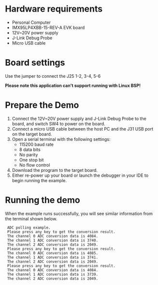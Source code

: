 Hardware requirements
=====================
- Personal Computer
- IMX95LP4XBB-15-REV-A EVK board
- 12V~20V power supply
- J-Link Debug Probe
- Micro USB cable

Board settings
============
Use the jumper to connect the J25 1-2, 3-4, 5-6

**Please note this application can't support running with Linux BSP!**

Prepare the Demo
===============
1.  Connect the 12V~20V power supply and J-Link Debug Probe to the board, and switch SW4 to power on the board.
2.  Connect a micro USB cable between the host PC and the J31 USB port on the target board.
3.  Open a serial terminal with the following settings:
    - 115200 baud rate
    - 8 data bits
    - No parity
    - One stop bit
    - No flow control
4.  Download the program to the target board.
5.  Either re-power up your board or launch the debugger in your IDE to begin running the example.

Running the demo
================
When the example runs successfully, you will see similar information from the terminal shown below.

~~~~~~~~~~~~~~~~~~~~~
 ADC polling example.
 Please press any key to get the conversion result.
 The channel 0 ADC conversion data is 4084.
 The channel 1 ADC conversion data is 3740.
 The channel 2 ADC conversion data is 2049.
 Please press any key to get the conversion result.
 The channel 0 ADC conversion data is 4085.
 The channel 1 ADC conversion data is 3741.
 The channel 2 ADC conversion data is 2049.
 Please press any key to get the conversion result.
 The channel 0 ADC conversion data is 4084.
 The channel 1 ADC conversion data is 3739.
 The channel 2 ADC conversion data is 2049.
~~~~~~~~~~~~~~~~~~~~~
